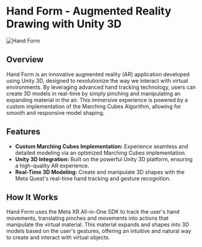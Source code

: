 # Hand Form - Augmented Reality Drawing with Unity 3D
![Hand Form](https://github.com/Joseph-Sailor-Usher/Hand-Form/assets/100800088/c32cec52-7d0a-4436-a4c7-c3283d180cee)

## Overview

Hand Form is an innovative augmented reality (AR) application developed using Unity 3D, designed to revolutionize the way we interact with virtual environments. By leveraging advanced hand tracking technology, users can create 3D models in real-time by simply pinching and manipulating an expanding material in the air. This immersive experience is powered by a custom implementation of the Marching Cubes Algorithm, allowing for smooth and responsive model shaping.

## Features

- **Custom Marching Cubes Implementation:** Experience seamless and detailed modeling via an optimized Marching Cubes implementation.
- **Unity 3D Integration:** Built on the powerful Unity 3D platform, ensuring a high-quality AR experience.
- **Real-Time 3D Modeling:** Create and manipulate 3D shapes with the Meta Quest's real-time hand tracking and gesture recognition.

## How It Works

Hand Form uses the Meta XR All-in-One SDK to track the user's hand movements, translating pinches and movements into actions that manipulate the virtual material. This material expands and shapes into 3D models based on the user's gestures, offering an intuitive and natural way to create and interact with virtual objects.
